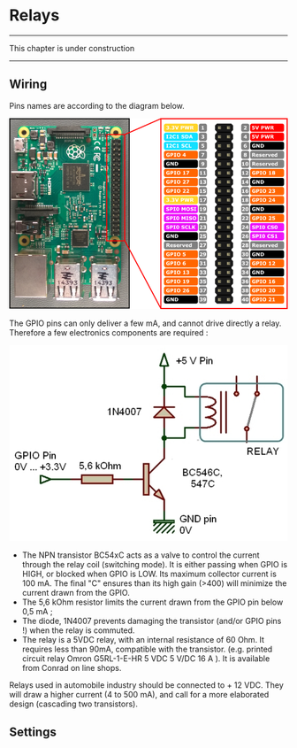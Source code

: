 # Relays
---

This chapter is under construction

---
## Wiring

Pins names are according to the diagram below.

![](RP2_Pinout.png)

The GPIO pins can only deliver a few mA, and cannot drive directly a relay. Therefore a few electronics components are required : 

![](Relay.jpg)

* The NPN transistor BC54xC acts as a valve to control the current through the relay coil (switching mode). It is either passing when GPIO is HIGH, or blocked when GPIO is LOW. Its maximum collector current is 100 mA. The final "C" ensures than its high gain (>400) will minimize the current drawn from the GPIO.
* The 5,6 kOhm resistor limits the current drawn from the GPIO pin below 0,5 mA ; 
* The diode, 1N4007 prevents damaging the transistor (and/or GPIO pins !) when the relay is commuted. 
* The relay is a 5VDC relay, with an internal resistance of 60 Ohm. It requires less than 90mA,  compatible with the transistor. (e.g. printed circuit relay Omron G5RL-1-E-HR 5 VDC 5 V/DC 16 A ). It is available from Conrad on line shops. 

Relays used in automobile industry should be connected to + 12 VDC. They will draw a higher current (4 to 500 mA), and call for a more elaborated design (cascading two transistors). 

## Settings




